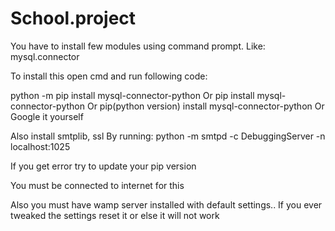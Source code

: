 # School.project


You have to install few modules using command prompt.
Like:
mysql.connector

To install this open cmd and run following code:

python -m pip install mysql-connector-python
Or
pip install mysql-connector-python
Or
pip(python version) install mysql-connector-python
Or 
Google it yourself

Also install
smtplib, ssl
By running:
python -m smtpd -c DebuggingServer -n localhost:1025

If you get error try to update your pip version

You must be connected to internet for this


Also you must have wamp server installed
with default settings..
If you ever tweaked the settings reset it or else it will not work
